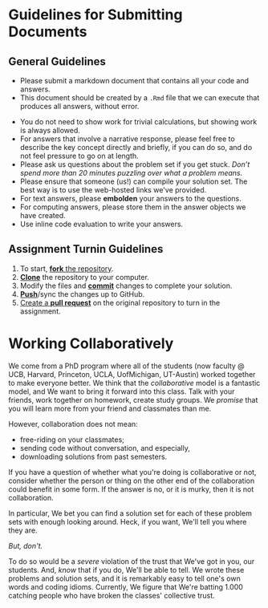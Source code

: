 # Guidelines for Submitting Documents
## General Guidelines 
- Please submit a markdown document that contains all your code and answers. 
- This document should be created by a `.Rmd` file that we can execute that produces all answers, without error. 
<!-- - Your work should be created on a new branch called `answers`  -->
- You do not need to show work for trivial calculations, but showing work is always allowed.
- For answers that involve a narrative response, please feel free to describe the key concept directly and briefly, if you can do so, and do not feel pressure to go on at length.
- Please ask us questions about the problem set if you get stuck. *Don’t spend more than 20 minutes puzzling over what a problem means.* 
- Please ensure that someone (us!) can compile your solution set. The best way is to use the web-hosted links we've provided. 
- For text answers, please **embolden** your answers to the questions.
- For computing answers, please store them in the answer objects we have created. 
- Use inline code evaluation to write your answers.

## Assignment Turnin Guidelines

1. To start, [**fork** the repository][forking].
2. [**Clone**][ref-clone] the repository to your computer.
3. Modify the files and [**commit**][ref-commit] changes to complete your solution.
4. [**Push**][ref-push]/sync the changes up to GitHub.
5. [Create a **pull request**][pull-request] on the original repository to turn in the assignment.

# Working Collaboratively
We come from a PhD program where all of the students (now
faculty @ UCB, Harvard, Princeton, UCLA, UofMichigan, UT-Austin)
worked together to make everyone better. We think that the
*collaborative* model  is a fantastic model, and We want to bring it
forward into this class. Talk with your friends, work together on
homework, create study groups. We _promise_ that you will learn more
from your friend and classmates than me.

However, collaboration does not mean:

- free-riding on your classmates;
- sending code without conversation, and especially, 
- downloading solutions from past semesters.

If you have a question of whether what you're doing is collaborative
or not, consider whether the person or thing on the other end of the
collaboration could benefit in some form. If the answer is no, or it
is murky, then it is not collaboration. 

In particular, We bet you can find a solution set for each of these
problem sets with enough looking around. Heck, if you want, We'll tell
you where they are.

*But, don't.*

To do so would be a _severe_ violation
of the trust that We've got in you, our students. And, _know_ that if you
do, We'll be able to tell. We wrote these problems and solution sets,
and it is remarkably easy to tell one's own words and coding
idioms. Currently, We figure that We're batting 1.000 catching people who
have broken the classes' collective trust. 


<!-- Links -->
[forking]: https://guides.github.com/activities/forking/
[ref-clone]: http://gitref.org/creating/#clone
[ref-commit]: http://gitref.org/basic/#commit
[ref-push]: http://gitref.org/remotes/#push
[pull-request]: https://help.github.com/articles/creating-a-pull-request




